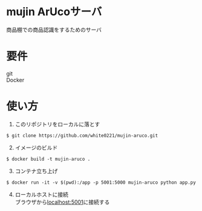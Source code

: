 # mujin ArUcoサーバ
商品棚での商品認識をするためのサーバ  

# 要件
git  
Docker  

# 使い方
1. このリポジトリをローカルに落とす  
``` .sourceCode .shell
$ git clone https://github.com/white0221/mujin-aruco.git
```  

2. イメージのビルド
``` .sourceCode .shell
$ docker build -t mujin-aruco .
```  

3. コンテナ立ち上げ  
``` .sourceCode .shell
$ docker run -it -v $(pwd):/app -p 5001:5000 mujin-aruco python app.py
```  

4. ローカルホストに接続  
ブラウザから[localhost:5001](http://localhost:5001)に接続する
